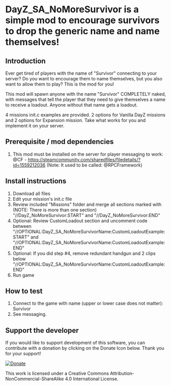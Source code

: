 DayZ_SA_NoMoreSurvivor is a simple mod to encourage survivors to drop the generic name and name themselves!
=====


Introduction
---
Ever get tired of players with the name of "Survivor" connecting to your server? Do you want to encourage them to name themselves, but you also want to allow them to play? This is the mod for you!

This mod will spawn anyone with the name "Survivor" COMPLETELY naked, with messages that tell the player that they need to give themselves a name to receive a loadout. Anyone without that name gets a loadout. 

4 missions init.c examples are provided. 2 options for Vanilla DayZ missions and 2 options for Expansion mission. Take what works for you and implement it on your server.

Prerequisite / mod dependencies
---
1. This mod must be installed on the server for player messaging to work: @CF - https://steamcommunity.com/sharedfiles/filedetails/?id=1559212036 (Note: It used to be called: @RPCFramework)

Install instructions
---
1. Download all files
2. Edit your mission's init.c file
3. Review included "Missions" folder and merge all sections marked with (NOTE: There is more than one section) "//DayZ_NoMoreSurvivor:START" and "//DayZ_NoMoreSurvivor:END"
4. Optional: Review CustomLoadout section and uncomment code between "//OPTIONAL:DayZ_SA_NoMoreSurvivorName:CustomLoadoutExample:START" and "//OPTIONAL:DayZ_SA_NoMoreSurvivorName:CustomLoadoutExample:END"
5. Optional: If you did step #4, remove redundant handgun and 2 clips below "//OPTIONAL:DayZ_SA_NoMoreSurvivorName:CustomLoadoutExample:END"
6. Run game

How to test
---
1. Connect to the game with name (upper or lower case does not matter): Survivor
2. See messaging.

Support the developer
---
If you would like to support development of this software, you can contribute with a donation by clicking on the Donate Icon below. Thank you for your support!

[![Donate](https://www.paypalobjects.com/en_US/i/btn/btn_donate_LG.gif)](https://www.paypal.com/cgi-bin/webscr?cmd=_s-xclick&hosted_button_id=PXV8MLB5KR5WG)

This work is licensed under a Creative Commons Attribution-NonCommercial-ShareAlike 4.0 International License.

